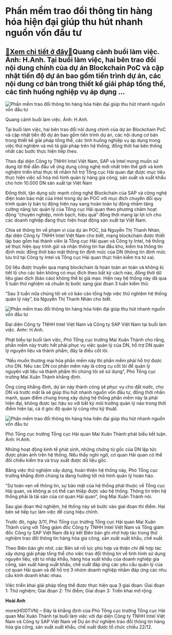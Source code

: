 Phần mềm trao đổi thông tin hàng hóa hiện đại giúp thu hút nhanh nguồn vốn đầu tư
=================================================================================

[:gift:Xem chi tiết ở đây:gift:](https://hddtvn.com/phan-mem-trao-doi-thong-tin-hang-hoa-hien-dai-giup-thu-hut-nhanh-nguon-von-dau-tu-2/)Quang cảnh buổi làm việc. Ảnh: H.Anh. Tại buổi làm việc, hai bên trao đổi nội dung chính của dự án Blockchain PoC và cập nhật tiến độ dự án bao gồm tiến trình dự án, các nội dung cơ bản trong thiết kế giải pháp tổng thể, các tình huống nghiệp vụ áp dụng …
---------------------------------------------------------------------------------------------------------------------------------------------------------------------------------------------------------------------------------------------------------------





![Phần mềm trao đổi thông tin hàng hóa hiện đại giúp thu hút nhanh nguồn vốn đầu tư](https://hddtvn.com/wp-content/uploads/2021/01/1413_unnamed.jpg "Phần mềm trao đổi thông tin hàng hóa hiện đại giúp thu hút nhanh nguồn vốn đầu tư")


Quang cảnh buổi làm việc. Ảnh: H.Anh.



Tại buổi làm việc, hai bên trao đổi nội dung chính của dự án Blockchain PoC và cập nhật tiến độ dự án bao gồm tiến trình dự án, các nội dung cơ bản trong thiết kế giải pháp tổng thể, các tình huống nghiệp vụ áp dụng trong việc thử nghiệm và mô tả giải pháp trên hệ thống, đồng thời hai bên thống nhất các bước thực hiện tiếp theo.


Theo đại diện Công ty TNHH Intel Việt Nam, SAP và Intel mong muốn sử dụng lợi thế dẫn đầu về ứng dụng công nghệ mới nhất trên thế giới và kinh nghiệm triển khai thực tế nhằm hỗ trợ Tổng cục Hải quan đạt được mục tiêu thực hiện việc số hóa mô hình quản lý hàng gia công, sản xuất và xuất khẩu cho hơn 10.000 DN sản xuất tại Việt Nam


Đồng thời, tận dụng sức mạnh công nghệ Blockchain của SAP và công nghệ điện toán bảo mật của Intel trong dự án POC với mục đích chuyển đổi quy trình quản lý bán tự động hiện nay sang hoàn toàn tự động nhằm tăng cường năng lực quản lý của Tổng cục Hải quan theo phương châm hoạt động “chuyên nghiệp, minh bạch, hiệu quả” đồng thời mang lại lợi ích cho các doanh nghiệp đang thực hiện hoạt động sản xuất tại Việt Nam.


Chia sẻ thông tin về phạm vi của dự án POC, bà Nguyễn Thị Thanh Nhàn, đại diện Công ty TNHH Intel Việt Nam cho biết, mạng blockchain được thiết lập bao gồm hai thành viên là Tổng cục Hải quan và Công ty Intel, hệ thống sẽ thực hiện quy trình gửi và nhận thông tin hai đầu kho, kiểm tra thông tin định mức đồng thời bảo mật thông tin định mức của DN (thông tin định mức lưu trữ tại Công ty Intel và Tổng cục Hải quan thực hiện kiểm tra từ xa).


Dữ liệu được truyền qua mạng blockchain là hoàn toàn an toàn và không bị tiết lộ cho các bên không có mục đích theo bất kỳ cách nào, đồng thời dữ liệu giao dịch (báo cáo) không thể bị giả mạo. Hiện nay hệ thống này đã qua 5 tuần thử nghiệm và chuẩn bị bước sang giai đoạn 3 tuần kiểm thử.


“Sau 3 tuần nữa chúng tôi sẽ có báo cáo tổng hợp việc thử nghiệm hệ thống quản lý này”, bà Nguyễn Thị Thanh Nhàn cho biết.





![Phần mềm trao đổi thông tin hàng hóa hiện đại giúp thu hút nhanh nguồn vốn đầu tư](https://hddtvn.com/wp-content/uploads/2021/01/1501_unnamed_2.jpg "Phần mềm trao đổi thông tin hàng hóa hiện đại giúp thu hút nhanh nguồn vốn đầu tư")


Đại diện Công ty TNHH Intel Việt Nam và Công ty SAP Việt Nam tại buổi làm việc. Anhr: H.Anh.



Phát biểu tại buổi làm việc, Phó Tổng cục trưởng Mai Xuân Thành cho rằng, phần mềm này trước hết phải phục vụ việc quản lý của DN, hỗ trợ DN quản lý nguyên liệu và thành phẩm, đây là điều cốt lõi.


“Nếu muốn thương mại hóa phần mềm này thì phần mềm phải hỗ trợ được cho DN. Nếu các DN coi phần mềm này là công cụ cốt lõi để quản lý nguyên vật liệu và thành phẩm thì chúng tôi sẽ sử dụng”, Phó Tổng cục trưởng Mai Xuân Thành khẳng định.


Ông cũng khẳng định, dự án này thành công sẽ phục vụ cho đất nước, cho DN và trước mắt là sẽ giúp thu hút nhanh nguồn vốn đầu tư, đồng thời nhấn mạnh, quan điểm chung trong xây dựng hệ thống phần mềm này là phải hiện đại, không được lạc hậu so với bất kỳ môi trường quản lý nào trong thời điểm hiện tại, cả ở góc độ quản lý cũng như kỹ thuật.





![Phần mềm trao đổi thông tin hàng hóa hiện đại giúp thu hút nhanh nguồn vốn đầu tư](https://hddtvn.com/wp-content/uploads/2021/01/1537_unnamed_1.jpg "Phần mềm trao đổi thông tin hàng hóa hiện đại giúp thu hút nhanh nguồn vốn đầu tư")


Phó Tổng cục trưởng Tổng cục Hải quan Mai Xuân Thành phát biểu kết luận. Ảnh: H.Anh.



Những hoạt động kinh tế phát sinh, những chứng từ gốc của DN lập tức được phản ánh trên hệ thống. Nếu thấy nghi ngờ, cơ quan Hải quan có thể đối chiếu kiểm tra và truy xuất được dữ liệu gốc.


Bằng việc thử nghiệm xây dựng, hoàn thiện hệ thống này, Phó Tổng cục trưởng khẳng định chúng ta đang hướng tới mô hình quản lý hoàn hảo.


“Sự toàn vẹn về thông tin, sự bảo mật của hệ thống phải thuộc về Tổng cục Hải quan, và không ai có thể can thiệp được vào hệ thống. Thông tin trên hệ thống phải là tài sản của cơ quan Hải quan”, ông Mai Xuân Thành nói.


Sau giai đoạn thử nghiệm, hệ thống này sẽ bước vào giai đoạn thí điểm. Hai bên sẽ tiếp tục làm việc để cùng hiệu chỉnh.


Trước đó, ngày 3/11, Phó Tổng cục trưởng Tổng cục Hải quan Mai Xuân Thành cùng với Tổng giám đốc Công ty TNHH Intel Việt Nam và Tổng giám đốc Công ty SAP Việt Nam đã ký kết Biên bản ghi nhớ hợp tác trong thử nghiệm trao đổi thông tin hàng hóa gia công, sản xuất xuất khẩu, chế xuất.


Theo Biên bản ghi nhớ, các Bên sẽ nỗ lực phù hợp và thiện chí để hợp tác xây dựng giải pháp tổng thể cho việc trao đổi thông tin về tình hình sử dụng nguyên liệu, vật tư nhập khẩu, hàng hóa xuất khẩu của doanh nghiệp gia công, sản xuất hàng xuất khẩu, chế xuất đáp ứng các yêu cầu quản lý của cơ quan Hải quan và để hỗ trợ 3 nhóm doanh nghiệp nhằm đáp ứng các nhu cầu kinh doanh khác nhau.


Việc triển khai giải pháp tổng thể được thực hiện qua 3 giai đoạn: Giai đoạn 1: Thử nghiệm; Giai đoạn 2: Thí điểm; Giai đoạn 3: Triển khai mở rộng.




**Hoài Anh**



more(HDDTVN) – Đây là khẳng định của Phó Tổng cục trưởng Tổng cục Hải quan Mai Xuân Thành tại buổi làm việc với đại diện Công ty TNHH Intel Việt Nam và Công ty SAP Việt Nam về Dự án thử nghiệm trao đổi thông tin hàng hóa gia công, sản xuất xuất khẩu, chế xuất được tổ chức chiều 22/12.

